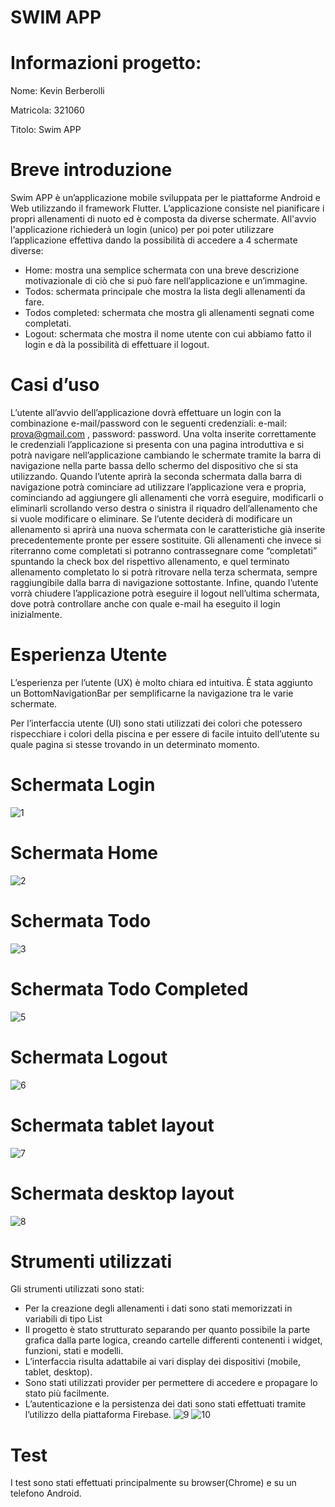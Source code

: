 # SWIM APP

# Informazioni progetto:

Nome: Kevin Berberolli

Matricola: 321060

Titolo: Swim APP

# Breve introduzione

Swim APP è un’applicazione mobile sviluppata per le piattaforme Android e Web utilizzando il framework Flutter.
L’applicazione consiste nel pianificare i propri allenamenti di nuoto ed è composta da diverse schermate. All'avvio l'applicazione richiederà un login (unico) per poi poter utilizzare l’applicazione effettiva dando la possibilità di accedere a 4 schermate diverse:

-	Home: mostra una semplice schermata con una breve descrizione motivazionale di ciò che si può fare nell’applicazione e un’immagine.
-	Todos: schermata principale che mostra la lista degli allenamenti da fare.
-	Todos completed: schermata che mostra gli allenamenti segnati come completati.
-	Logout: schermata che mostra il nome utente con cui abbiamo fatto il login e dà la possibilità di effettuare il logout.

# Casi d’uso

L’utente all’avvio dell’applicazione dovrà effettuare un login con la combinazione e-mail/password con le seguenti credenziali: e-mail: prova@gmail.com , password: password.
Una volta inserite correttamente le credenziali l’applicazione si presenta con una pagina introduttiva e si potrà navigare nell’applicazione cambiando le schermate tramite la barra di navigazione nella parte bassa dello schermo del dispositivo che si sta utilizzando.
Quando l’utente aprirà la seconda schermata dalla barra di navigazione potrà cominciare ad utilizzare l’applicazione vera e propria, cominciando ad aggiungere gli allenamenti che vorrà eseguire, modificarli o eliminarli scrollando verso destra o sinistra il riquadro dell’allenamento che si vuole modificare o eliminare. Se l’utente deciderà di modificare un allenamento si aprirà una nuova schermata con le caratteristiche già inserite precedentemente pronte per essere sostituite.
Gli allenamenti che invece si riterranno come completati si potranno contrassegnare come “completati” spuntando la check box del rispettivo allenamento, e quel terminato allenamento completato lo si potrà ritrovare nella terza schermata, sempre raggiungibile dalla barra di navigazione sottostante.
Infine, quando l’utente vorrà chiudere l’applicazione potrà eseguire il logout nell’ultima schermata, dove potrà controllare anche con quale e-mail ha eseguito il login inizialmente.

# Esperienza Utente

L’esperienza per l’utente (UX) è molto chiara ed intuitiva. È stata aggiunto un BottomNavigationBar per semplificarne la navigazione tra le varie schermate. 

Per l’interfaccia utente (UI) sono stati utilizzati dei colori che potessero rispecchiare i colori della piscina e per essere di facile intuito dell’utente su quale pagina si stesse trovando in un determinato momento.

# Schermata Login
![1](https://github.com/abckev/swim_application/assets/49757916/362a61c0-86d5-4643-a627-60134a5336eb)

# Schermata Home
![2](https://github.com/abckev/swim_application/assets/49757916/359e163a-8b1b-46ae-89d9-df45a084e19b)

# Schermata Todo
![3](https://github.com/abckev/swim_application/assets/49757916/20d0d5b6-dc76-47d4-8521-6a4b9cae0342)

# Schermata Todo Completed
![5](https://github.com/abckev/swim_application/assets/49757916/6fb37a09-efd8-4306-8b2e-71f9ba6c5cac)

# Schermata Logout
![6](https://github.com/abckev/swim_application/assets/49757916/ae46f7b6-627d-466e-9aa8-f72eb7d96e3d)

# Schermata tablet layout
![7](https://github.com/abckev/swim_application/assets/49757916/14b1d70e-7bfd-4124-8e3b-523fb05a5c6b)

# Schermata desktop layout
![8](https://github.com/abckev/swim_application/assets/49757916/6aa64f0e-9c0f-4080-8079-44ca76e91a0f)




# Strumenti utilizzati

Gli strumenti utilizzati sono stati:
-	Per la creazione degli allenamenti i dati sono stati memorizzati in variabili di tipo List
- Il progetto è stato strutturato separando per quanto possibile la parte grafica dalla parte logica, creando cartelle differenti contenenti i widget, funzioni, stati e modelli.
-	L’interfaccia risulta adattabile ai vari display dei dispositivi (mobile, tablet, desktop).
-	Sono stati utilizzati provider per permettere di accedere e propagare lo stato più facilmente.
-	L’autenticazione e la persistenza dei dati sono stati effettuati tramite l’utilizzo della piattaforma Firebase.
  ![9](https://github.com/abckev/swim_application/assets/49757916/2f645a82-c7af-435a-8f74-6fd3af320732)
  ![10](https://github.com/abckev/swim_application/assets/49757916/b7fe58e0-18e9-4a70-8d56-d7e34aec6ccc)

# Test

I test sono stati effettuati principalmente su browser(Chrome) e su un telefono Android.




